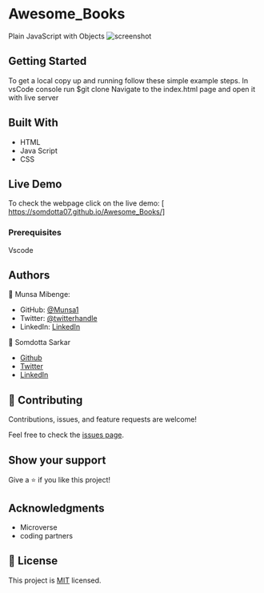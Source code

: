 # Awesome_Books
Plain JavaScript with Objects 
![screenshot](https://user-images.githubusercontent.com/84907743/139919995-ef34f80e-ce35-42b5-9640-02190661dc16.png)
## Getting Started
To get a local copy up and running follow these simple example steps.
In vsCode console run $git clone 
Navigate to the index.html page and open it with live server
## Built With

- HTML
- Java Script
- CSS

## Live Demo
To check the webpage click on the live demo: 
[ https://somdotta07.github.io/Awesome_Books/]
### Prerequisites
Vscode
## Authors
👤 Munsa Mibenge:
- GitHub: [@Munsa1](https://github.com/munsa1)
- Twitter: [@twitterhandle](https://twitter.com/twitterhandle)
- LinkedIn: [LinkedIn](https://linkedin.com/in/linkedinhandle)

👤 Somdotta Sarkar

- [Github](https://github.com/Somdotta07)
- [Twitter](https://github.com/Somdotta07)
- [LinkedIn](www.linkedin.com/in/somdottasarkar)

## 🤝 Contributing

Contributions, issues, and feature requests are welcome!

Feel free to check the [issues page](../../issues/).

## Show your support

Give a ⭐️ if you like this project!

## Acknowledgments
- Microverse
- coding partners


## 📝 License

This project is [MIT](./MIT.md) licensed.

